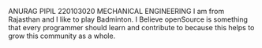 ANURAG PIPIL
220103020
MECHANICAL ENGINEERING
I am from Rajasthan and I like to play Badminton.
I Believe openSource is something that every programmer should learn and contribute to because this helps to grow this community as a whole.
